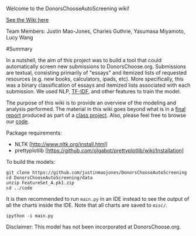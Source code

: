 Welcome to the DonorsChooseAutoScreening wiki!

[See the Wiki here](https://github.com/justinmaojones/DonorsChooseAutoScreening/wiki/02.-Overview)

Team Members: Justin Mao-Jones, Charles Guthrie, Yasumasa Miyamoto, Lucy Wang

#Summary

In a nutshell, the aim of this project was to build a tool that could automatically screen new submissions to DonorsChoose.org.  Submissions are textual, consisting primarily of "essays" and itemized lists of requested resources (e.g. new books, calculators, ipads, etc). More specifically, this was a binary classification of essays and itemized lists associated with each submission.  We used NLP, [TF-IDF](https://github.com/justinmaojones/DonorsChooseAutoScreening/wiki/8.-TF-IDF-Interpretation), and other features to train the model.

The purpose of this wiki is to provide an overview of the modeling and analysis performed.  The material in this wiki goes beyond what is in a [final report](https://github.com/justinmaojones/DonorsChooseAutoScreening/blob/master/FinalReport_DonorsChooseAutoScreening.pdf) produced as part of a [class project](https://github.com/charlesdguthrie/frontrow/blob/master/final_report/fall14_ds_project_instructions.pdf).  Also, please feel free to browse our [code](https://github.com/justinmaojones/DonorsChooseAutoScreening).

<!---
#To Run the Code
You will need the following data sets in the 'data' directory:
- opendata_projects.csv (found at http://data.donorschoose.org/open-data/overview/)
- all_essays.csv
- essays_and_labels.csv
-->

Package requirements:
- NLTK [http://www.nltk.org/install.html]
- prettyplotlib [https://github.com/olgabot/prettyplotlib/wiki/Installation]


To build the models:
```
git clone https://github.com/justinmaojones/DonorsChooseAutoScreening
cd DonorsChooseAutoScreening/data
unzip FeatureSet_A.pk1.zip
cd ../code
```
It is then recommended to run `main.py` in an IDE instead to see the output of all the charts inside the IDE. Note that all charts are saved to `misc/`.
```
ipython -i main.py
```

Disclaimer: This model has not been incorporated at DonorsChoose.org.
